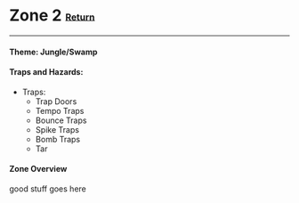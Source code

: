# Zone 2 <small><sub><sup>[Return](.)</sup></sub></small>
---
#### __Theme:__ Jungle/Swamp

#### __Traps and Hazards:__
* Traps: 
  * Trap Doors
  * Tempo Traps
  * Bounce Traps
  * Spike Traps
  * Bomb Traps
  * Tar

#### __Zone Overview__

good stuff goes here